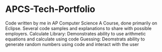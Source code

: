 # APCS-Tech-Portfolio
Code written by me in AP Computer Science A Course, done primarily on Eclipse. Several code samples and explanations to share with possible employers. 
Calculate Library: Demonstrates ability to use arithmetic equations and calculate using code
Guessing: Deomstrats ability to generate random numbers using code and interact with the user
